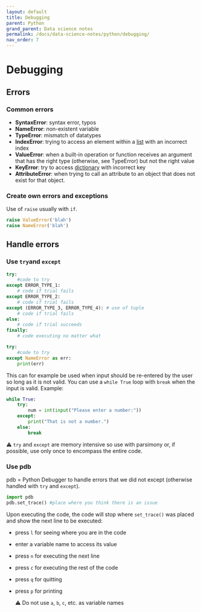 ```yaml
---
layout: default
title: Debugging
parent: Python
grand_parent: Data science notes
permalink: /docs/data-science-notes/python/debugging/
nav_order: 7
---
```


# Debugging

## Errors

### Common errors

* **SyntaxError**: syntax error, typos
* **NameError**: non-existent variable
* **TypeError**: mismatch of datatypes
* **IndexError**: trying to access an element within a <u>list</u> with an incorrect index
* **ValueError**: when a built-in operation or function receives an argument that has the right type (otherwise, see TypeError) but not the right value
* **KeyError**: try to access <u>dictionary</u> with incorrect key
* **AttributeError**: when trying to call an attribute to an object that does not exist for that object.

### Create own errors and exceptions

Use of `raise` usually with `if`.

```python
raise ValueError('blah')
raise NameError('blah')
```

## Handle errors

### Use `try`and `except`

```python
try:
    #code to try
except ERROR_TYPE_1:
    # code if trial fails 
except ERROR_TYPE_2:
    # code if trial fails 
except (ERROR_TYPE_3, ERROR_TYPE_4): # use of tuple
    # code if trial fails 
else:
    # code if trial succeeds
finally:
    # code executing no matter what

try:
    #code to try
except NameError as err:
    print(err)
```

This can for example be used when input should be re-entered by the user so long as it is not valid. You can use a `while True` loop with `break` when the input is valid. Example:

```python
while True:
    try:
        num = int(input("Please enter a number:"))
    except:
        print("That is not a number.")
    else:
        break    
```

:warning: `try` and `except` are memory intensive so use with parsimony or, if possible, use only once to encompass the entire code. 

### Use pdb

pdb = Python Debugger to handle errors that we did not except (otherwise handled with `try` and `except`). 

```python
import pdb
pdb.set_trace() #place where you think there is an issue
```

Upon executing the code, the code will stop where `set_trace()` was placed and show the next line to be executed:

* press `l` for seeing where you are in the code

* enter a variable name to access its value

* press `n` for executing the next line

* press `c` for executing the rest of the code

* press `q` for quitting

* press `p` for printing

  :warning: Do not use `a`, `b`, `c`, etc. as variable names

